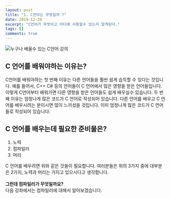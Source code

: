 ```yaml
---
layout: post
title: "1. C언어는 무엇일까 ?"
date: 2019-12-28
excerpt: "C언어가 무엇이고 어디에 사용할수 있는지 알게된다."
tags: []
comments: true
---
```

![누구나 배울수 있는 C언어 강의](https://bangsh5282.github.io/assets/img/post/main.png)<br>

C 언어를 배워야하는 이유는?<br>
-
C언어를 배워야하는 첫 번째 이유는 다른 언어들을 훨씬 쉽게 습득할 수 있다는 것입니다. 예를 들어서, C++ C# 등의 언어들이 C 언어에서 많은 영향을 받은 언어들입니다. 이렇게 C언어부터 배워가면 다른 영향을 받은 언어들도 쉽게 배우실수 있습니다. 
두 번째 이유는 엄청나게 많은 코드가 C 언어로 작성되어 있습니다. 다른 언어를 배우고 C 언어를 배우시려는 분이시면 많이 느끼셨을 것입니다. 이미 엄청나게 많은 코드가 C 언어들로 작성되어 있습니다.<br>

C 언어를 배우는데 필요한 준비물은?<br>
-
1. 노력
1. 컴파일러
1. 머리<br>

C 언어를 배우려면 위와 같은 것들이 필요합니다. 여러분들은 위의 3가지 중에 대부분은 2가지, 노력과 머리는 가지고 있으시다고 생각합니다.<br><br>
**그런데 컴파일러가 무엇일까요?**<br>
다음 강좌에서는 컴파일러에 대해서 알아보겠습니다.
